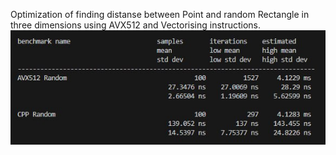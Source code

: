 Optimization of finding distanse between Point and random Rectangle in three dimensions using AVX512 and Vectorising instructions.
![Benchmark](https://github.com/BBWD111/AVX_coordinate_optimization/blob/main/benchmark.jpg)
